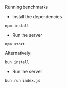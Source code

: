 Running benchmarks

- Install the dependencies
```shell
npm install
```

- Run the server

```shell
npm start
```


Alternatively:



```shell
bun install
```

- Run the server

```shell
bun run index.js
```